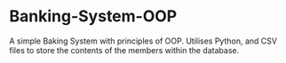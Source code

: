 # Banking-System-OOP
A simple Baking System with principles of OOP. Utilises Python, and CSV files to store the contents of the members within the database.
